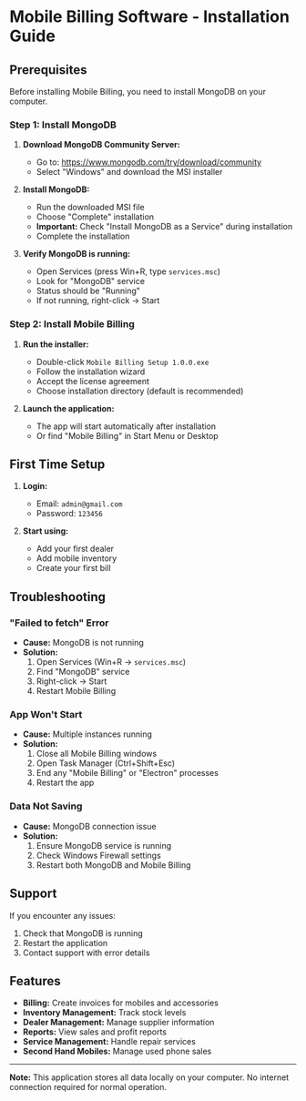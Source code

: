 # Mobile Billing Software - Installation Guide

## Prerequisites

Before installing Mobile Billing, you need to install MongoDB on your computer.

### Step 1: Install MongoDB

1. **Download MongoDB Community Server:**
   - Go to: https://www.mongodb.com/try/download/community
   - Select "Windows" and download the MSI installer

2. **Install MongoDB:**
   - Run the downloaded MSI file
   - Choose "Complete" installation
   - **Important:** Check "Install MongoDB as a Service" during installation
   - Complete the installation

3. **Verify MongoDB is running:**
   - Open Services (press Win+R, type `services.msc`)
   - Look for "MongoDB" service
   - Status should be "Running"
   - If not running, right-click → Start

### Step 2: Install Mobile Billing

1. **Run the installer:**
   - Double-click `Mobile Billing Setup 1.0.0.exe`
   - Follow the installation wizard
   - Accept the license agreement
   - Choose installation directory (default is recommended)

2. **Launch the application:**
   - The app will start automatically after installation
   - Or find "Mobile Billing" in Start Menu or Desktop

## First Time Setup

1. **Login:**
   - Email: `admin@gmail.com`
   - Password: `123456`

2. **Start using:**
   - Add your first dealer
   - Add mobile inventory
   - Create your first bill

## Troubleshooting

### "Failed to fetch" Error
- **Cause:** MongoDB is not running
- **Solution:** 
  1. Open Services (Win+R → `services.msc`)
  2. Find "MongoDB" service
  3. Right-click → Start
  4. Restart Mobile Billing

### App Won't Start
- **Cause:** Multiple instances running
- **Solution:**
  1. Close all Mobile Billing windows
  2. Open Task Manager (Ctrl+Shift+Esc)
  3. End any "Mobile Billing" or "Electron" processes
  4. Restart the app

### Data Not Saving
- **Cause:** MongoDB connection issue
- **Solution:**
  1. Ensure MongoDB service is running
  2. Check Windows Firewall settings
  3. Restart both MongoDB and Mobile Billing

## Support

If you encounter any issues:
1. Check that MongoDB is running
2. Restart the application
3. Contact support with error details

## Features

- **Billing:** Create invoices for mobiles and accessories
- **Inventory Management:** Track stock levels
- **Dealer Management:** Manage supplier information
- **Reports:** View sales and profit reports
- **Service Management:** Handle repair services
- **Second Hand Mobiles:** Manage used phone sales

---

**Note:** This application stores all data locally on your computer. No internet connection required for normal operation.
